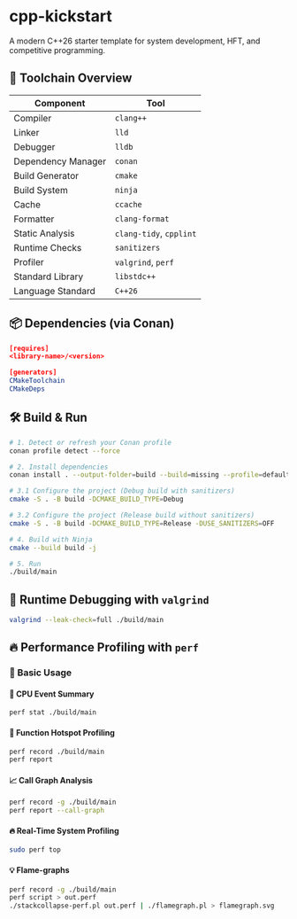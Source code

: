 # cpp-kickstart

A modern C++26 starter template for system development, HFT, and competitive programming.

## 🧰 Toolchain Overview

| Component          | Tool                      |
|--------------------|---------------------------|
| Compiler           | `clang++`                 |
| Linker             | `lld`                     |
| Debugger           | `lldb`                    |
| Dependency Manager         | `conan`                   |
| Build Generator       | `cmake`         |
| Build System           | `ninja`                   |
| Cache              | `ccache`                  |
| Formatter          | `clang-format`            |
| Static Analysis    | `clang-tidy`, `cpplint`   |
| Runtime Checks             | `sanitizers`              |
| Profiler           | `valgrind`, `perf`        |
| Standard Library   | `libstdc++`               |
| Language Standard  | `C++26`                   |

## 📦 Dependencies (via Conan)

```cmake
[requires]
<library-name>/<version>

[generators]
CMakeToolchain
CMakeDeps
```

## 🛠 Build & Run

```bash
# 1. Detect or refresh your Conan profile
conan profile detect --force

# 2. Install dependencies
conan install . --output-folder=build --build=missing --profile=default

# 3.1 Configure the project (Debug build with sanitizers)
cmake -S . -B build -DCMAKE_BUILD_TYPE=Debug

# 3.2 Configure the project (Release build without sanitizers)
cmake -S . -B build -DCMAKE_BUILD_TYPE=Release -DUSE_SANITIZERS=OFF

# 4. Build with Ninja
cmake --build build -j

# 5. Run
./build/main
```

## 🧪 Runtime Debugging with `valgrind`

```bash
valgrind --leak-check=full ./build/main
```

## 🔥 Performance Profiling with `perf`

### 🚀 Basic Usage

#### 🔬 CPU Event Summary

```bash
perf stat ./build/main
```

#### 🧪 Function Hotspot Profiling

```bash
perf record ./build/main
perf report
```

#### 📈 Call Graph Analysis

```bash
perf record -g ./build/main
perf report --call-graph
```

#### 🔥 Real-Time System Profiling

```bash
sudo perf top
```

#### 💡 Flame-graphs

```bash
perf record -g ./build/main
perf script > out.perf
./stackcollapse-perf.pl out.perf | ./flamegraph.pl > flamegraph.svg
```

